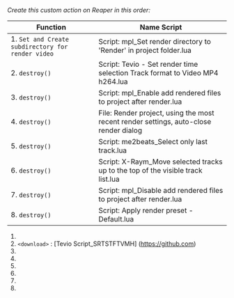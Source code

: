 

_Create this custom action on Reaper in this order:_

| Function |         Name Script           |
| ------------- | ------------------------------ |
| 1. `Set and Create subdirectory for render video`      | Script: mpl_Set render directory to 'Render' in project folder.lua|
| 2. `destroy()`   | Script: Tevio - Set render time selection Track format to Video MP4 h264.lua     |
| 3. `destroy()`   | Script: mpl_Enable add rendered files to project after render.lua     |
|4.  `destroy()`   | File: Render project, using the most recent render settings, auto-close render dialog     |
| 5. `destroy()`   | Script: me2beats_Select only last track.lua     |
| 6. `destroy()`   | Script: X-Raym_Move selected tracks up to the top of the visible track list.lua  |
| 7. `destroy()`   | Script: mpl_Disable add rendered files to project after render.lua     |
| 8. `destroy()`   | Script: Apply render preset - Default.lua     |

1. 
2.  `<download>` : [Tevio Script_SRTSTFTVMH] (https://github.com)
3. 
4. 
5. 
6. 
7. 
8. 
